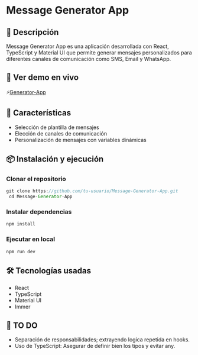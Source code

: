 # Message Generator App

## 🚀 Descripción

Message Generator App es una aplicación desarrollada con React, TypeScript y Material UI que permite generar mensajes personalizados para diferentes canales de comunicación como SMS, Email y WhatsApp.

## 📸 Ver demo en vivo

⚡[Generator-App](https://jjuliacp.github.io/Message-Generator-App/)

## 🎯 Características

- Selección de plantilla de mensajes
- Elección de canales de comunicación
- Personalización de mensajes con variables dinámicas

## 📦 Instalación y ejecución

### Clonar el repositorio

```js
git clone https://github.com/tu-usuario/Message-Generator-App.git
 cd Message-Generator-App
```

### Instalar dependencias

```js
npm install
```

### Ejecutar en local

```js
npm run dev
```

## 🛠️ Tecnologías usadas

- React
- TypeScript
- Material UI
- Immer

## 🎨 TO DO

- Separación de responsabilidades; extrayendo logica repetida en hooks.
- Uso de TypeScript: Asegurar de definir bien los tipos y evitar any.
